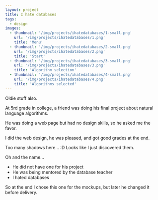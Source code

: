 ```yaml
---
layout: project
title: I hate databases
tags:
  - design
images:
  - thumbnail: '/img/projects/ihatedatabases/1-small.png'
    url: '/img/projects/ihatedatabases/1.png'
    title: 'Menu'
  - thumbnail: '/img/projects/ihatedatabases/2-small.png'
    url: '/img/projects/ihatedatabases/2.png'
    title: 'Start'
  - thumbnail: '/img/projects/ihatedatabases/3-small.png'
    url: '/img/projects/ihatedatabases/3.png'
    title: 'Algorithm selection'
  - thumbnail: '/img/projects/ihatedatabases/4-small.png'
    url: '/img/projects/ihatedatabases/4.png'
    title: 'Algorithms selected'
---
```


Oldie stuff also.

At 5rd grade in college, a friend was doing his final project about natural
language algorithms.

He was doing a web page but had no design skills, so he asked me the favor.

I did the web design, he was pleased, and got good grades at the end.

Too many shadows here... :D Looks like I just discovered them.

Oh and the name... 

* He did not have one for his project
* He was being mentored by the database teacher
* I hated databases

So at the end I chose this one for the mockups, but later he changed it before
delivery.
